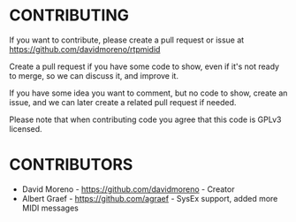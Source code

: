 # CONTRIBUTING

If you want to contribute, please create a pull request or issue at
https://github.com/davidmoreno/rtpmidid

Create a pull request if you have some code to show, even if it's not ready to
merge, so we can discuss it, and improve it.

If you have some idea you want to comment, but no code to show, create an
issue, and we can later create a related pull request if needed.

Please note that when contributing code you agree that this code is GPLv3
licensed.

# CONTRIBUTORS

* David Moreno - https://github.com/davidmoreno - Creator
* Albert Graef - https://github.com/agraef - SysEx support, added more MIDI messages
